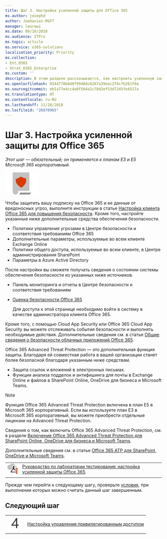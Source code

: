 ```yaml
---
title: Шаг 3. Настройка усиленной защиты для Office 365
ms.author: josephd
author: JoeDavies-MSFT
manager: laurawi
ms.date: 09/16/2018
ms.audience: ITPro
ms.topic: article
ms.service: o365-solutions
localization_priority: Priority
ms.collection:
- Ent_O365
- Strat_O365_Enterprise
ms.custom: ''
description: В этом разделе рассказывается, как настроить усиленную защиту для Office 365, включая Office 365 Advanced Threat Protection.
ms.openlocfilehash: 0344778b8d8f9940dc6267a39eac2f4cfb261f9a
ms.sourcegitcommit: eb1a77e4cc4e8f564a1c78d2ef53d7245fe4517a
ms.translationtype: HT
ms.contentlocale: ru-RU
ms.lasthandoff: 11/28/2018
ms.locfileid: "26870965"
---
```

# <a name="step-3-configure-increased-security-for-office-365"></a>Шаг 3. Настройка усиленной защиты для Office 365

*Этот шаг — обязательный; он применяется к планам E3 и E5 Microsoft 365 корпоративный.*

![](./media/deploy-foundation-infrastructure/infoprotection_icon-small.png)

Чтобы защитить вашу подписку на Office 365 и ее данные от вредоносных угроз, выполните инструкции в статье [Настройка клиента Office 365 для повышения безопасности](https://support.office.com/article/Configure-your-Office-365-tenant-for-increased-security-8d274fe3-db51-4107-ba64-865e7155b355). Кроме того, настройте указанные ниже дополнительные средства обеспечения безопасности.

- Политики управления угрозами в Центре безопасности и соответствия требованиям Office 365
- Дополнительные параметры, используемые во всем клиенте Exchange Online
- Политики общего доступа, используемые во всем клиенте, в Центре администрирования SharePoint
- Параметры в Azure Active Directory

После настройки вы сможете получать сведения о состоянии системы обеспечения безопасности из указанных ниже источников.

- Панель мониторинга и отчеты в Центре безопасности и соответствия требованиям
- [Оценка безопасности Office 365](https://securescore.office.com/)
 
  Для доступа к этой странице необходимо войти в систему в качестве администратора клиента Office 365.

Кроме того, с помощью Cloud App Security или Office 365 Cloud App Security вы можете отслеживать события безопасности и выполнять необходимые действия. Дополнительные сведения см. в статье [Общие сведения о безопасности облачных приложений Office 365](https://support.office.com/article/Overview-of-Office-365-Cloud-App-Security-81f0ee9a-9645-45ab-ba56-de9cbccab475).

Office 365 Advanced Threat Protection — это дополнительная функция защиты. Благодаря ей совместная работа в вашей организации станет более безопасной благодаря указанным ниже средствам.

- Защита ссылок и вложений в электронных письмах. 
- Функции анализа подделок и антифишинга для почты в Exchange Online и файлов в SharePoint Online, OneDrive для бизнеса и Microsoft Teams. 

>[!Note]
>Функция Office 365 Advanced Threat Protection включена в план E5 в Microsoft 365 корпоративный. Если вы используете план E3 в Microsoft 365 корпоративный, вы можете приобрести отдельные лицензии на Advanced Threat Protection.
>

Сведения о том, как включить Office 365 Advanced Threat Protection, см. в разделе [Включение Office 365 Advanced Threat Protection для SharePoint Online, OneDrive для бизнеса и Microsoft Teams](https://support.office.com/article/Office-365-ATP-for-SharePoint-OneDrive-and-Microsoft-Teams-26261670-db33-4c53-b125-af0662c34607#turniton).

Дополнительные сведения см. в статье [Office 365 ATP для SharePoint, OneDrive и Microsoft Teams](https://support.office.com/article/Office-365-ATP-for-SharePoint-OneDrive-and-Microsoft-Teams-26261670-db33-4c53-b125-af0662c34607).


|||
|:-------|:-----|
|![Руководства по лаборатории тестирования для Microsoft Cloud](media/m365-enterprise-test-lab-guides/cloud-tlg-icon-small.png)| [Руководство по лаборатории тестирования: настройка усиленной защиты Office 365](increased-o365-security-microsoft-365-enterprise-dev-test-environment.md) |
|||

Прежде чем перейти к следующему шагу, проверьте [условия](infoprotect-exit-criteria.md#crit-infoprotect-step4), при выполнении которых можно считать данный шаг завершенным.

## <a name="next-step"></a>Следующий шаг


|||
|:-------|:-----|
|![](./media/stepnumbers/Step4.png)|[Настройка управления привилегированным доступом](infoprotect-configure-privileged-access-management.md)|


